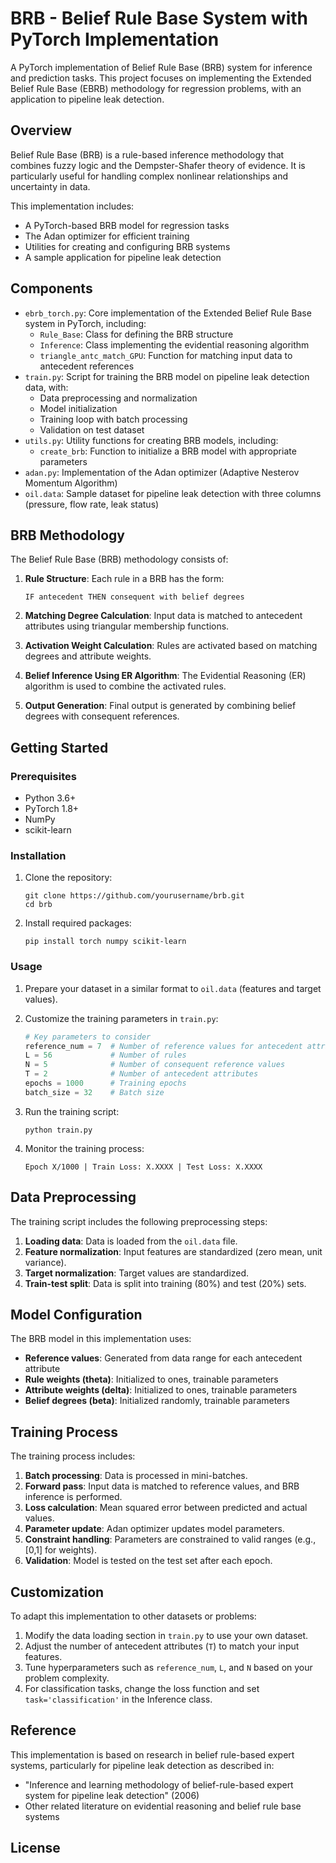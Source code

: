 # BRB - Belief Rule Base System with PyTorch Implementation

A PyTorch implementation of Belief Rule Base (BRB) system for inference and prediction tasks. This project focuses on implementing the Extended Belief Rule Base (EBRB) methodology for regression problems, with an application to pipeline leak detection.

## Overview

Belief Rule Base (BRB) is a rule-based inference methodology that combines fuzzy logic and the Dempster-Shafer theory of evidence. It is particularly useful for handling complex nonlinear relationships and uncertainty in data.

This implementation includes:
- A PyTorch-based BRB model for regression tasks
- The Adan optimizer for efficient training
- Utilities for creating and configuring BRB systems
- A sample application for pipeline leak detection

## Components

- `ebrb_torch.py`: Core implementation of the Extended Belief Rule Base system in PyTorch, including:
  - `Rule_Base`: Class for defining the BRB structure
  - `Inference`: Class implementing the evidential reasoning algorithm
  - `triangle_antc_match_GPU`: Function for matching input data to antecedent references
- `train.py`: Script for training the BRB model on pipeline leak detection data, with:
  - Data preprocessing and normalization
  - Model initialization
  - Training loop with batch processing
  - Validation on test dataset
- `utils.py`: Utility functions for creating BRB models, including:
  - `create_brb`: Function to initialize a BRB model with appropriate parameters
- `adan.py`: Implementation of the Adan optimizer (Adaptive Nesterov Momentum Algorithm)
- `oil.data`: Sample dataset for pipeline leak detection with three columns (pressure, flow rate, leak status)

## BRB Methodology

The Belief Rule Base (BRB) methodology consists of:

1. **Rule Structure**: Each rule in a BRB has the form:
   ```
   IF antecedent THEN consequent with belief degrees
   ```

2. **Matching Degree Calculation**: Input data is matched to antecedent attributes using triangular membership functions.

3. **Activation Weight Calculation**: Rules are activated based on matching degrees and attribute weights.

4. **Belief Inference Using ER Algorithm**: The Evidential Reasoning (ER) algorithm is used to combine the activated rules.

5. **Output Generation**: Final output is generated by combining belief degrees with consequent references.

## Getting Started

### Prerequisites
- Python 3.6+
- PyTorch 1.8+
- NumPy
- scikit-learn

### Installation

1. Clone the repository:
   ```
   git clone https://github.com/yourusername/brb.git
   cd brb
   ```

2. Install required packages:
   ```
   pip install torch numpy scikit-learn
   ```

### Usage

1. Prepare your dataset in a similar format to `oil.data` (features and target values).

2. Customize the training parameters in `train.py`:
   ```python
   # Key parameters to consider
   reference_num = 7  # Number of reference values for antecedent attributes
   L = 56             # Number of rules
   N = 5              # Number of consequent reference values
   T = 2              # Number of antecedent attributes
   epochs = 1000      # Training epochs
   batch_size = 32    # Batch size
   ```

3. Run the training script:
   ```
   python train.py
   ```

4. Monitor the training process:
   ```
   Epoch X/1000 | Train Loss: X.XXXX | Test Loss: X.XXXX
   ```

## Data Preprocessing

The training script includes the following preprocessing steps:

1. **Loading data**: Data is loaded from the `oil.data` file.
2. **Feature normalization**: Input features are standardized (zero mean, unit variance).
3. **Target normalization**: Target values are standardized.
4. **Train-test split**: Data is split into training (80%) and test (20%) sets.

## Model Configuration

The BRB model in this implementation uses:

- **Reference values**: Generated from data range for each antecedent attribute
- **Rule weights (theta)**: Initialized to ones, trainable parameters
- **Attribute weights (delta)**: Initialized to ones, trainable parameters
- **Belief degrees (beta)**: Initialized randomly, trainable parameters

## Training Process

The training process includes:

1. **Batch processing**: Data is processed in mini-batches.
2. **Forward pass**: Input data is matched to reference values, and BRB inference is performed.
3. **Loss calculation**: Mean squared error between predicted and actual values.
4. **Parameter update**: Adan optimizer updates model parameters.
5. **Constraint handling**: Parameters are constrained to valid ranges (e.g., [0,1] for weights).
6. **Validation**: Model is tested on the test set after each epoch.

## Customization

To adapt this implementation to other datasets or problems:

1. Modify the data loading section in `train.py` to use your own dataset.
2. Adjust the number of antecedent attributes (`T`) to match your input features.
3. Tune hyperparameters such as `reference_num`, `L`, and `N` based on your problem complexity.
4. For classification tasks, change the loss function and set `task='classification'` in the Inference class.

## Reference

This implementation is based on research in belief rule-based expert systems, particularly for pipeline leak detection as described in:
- "Inference and learning methodology of belief-rule-based expert system for pipeline leak detection" (2006)
- Other related literature on evidential reasoning and belief rule base systems

## License